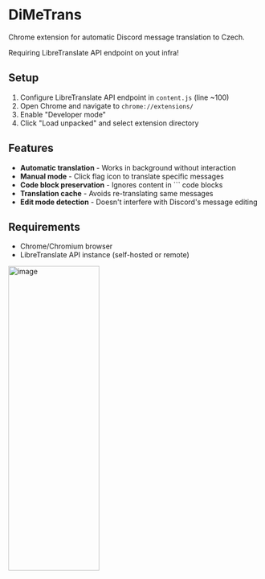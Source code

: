 # DiMeTrans

Chrome extension for automatic Discord message translation to Czech.

Requiring LibreTranslate API endpoint on yout infra!

## Setup

1. Configure LibreTranslate API endpoint in `content.js` (line ~100)
2. Open Chrome and navigate to `chrome://extensions/`
3. Enable "Developer mode"
4. Click "Load unpacked" and select extension directory

## Features

- **Automatic translation** - Works in background without interaction
- **Manual mode** - Click flag icon to translate specific messages
- **Code block preservation** - Ignores content in ``` code blocks
- **Translation cache** - Avoids re-translating same messages
- **Edit mode detection** - Doesn't interfere with Discord's message editing

## Requirements

- Chrome/Chromium browser
- LibreTranslate API instance (self-hosted or remote)

<img width="181" height="606" alt="image" src="https://github.com/user-attachments/assets/43d25c2a-4cc3-4f06-ba8f-cb2a056efcb1" />

